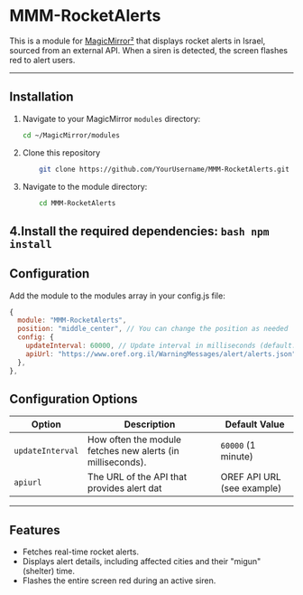 # MMM-RocketAlerts

This is a module for [MagicMirror²](https://magicmirror.builders/) that displays rocket alerts in Israel, sourced from an external API. When a siren is detected, the screen flashes red to alert users.

---

## Installation

1. Navigate to your MagicMirror `modules` directory:
   ```bash
   cd ~/MagicMirror/modules
   ```

2. Clone this repository
    ```bash
        git clone https://github.com/YourUsername/MMM-RocketAlerts.git
    ```

3. Navigate to the module directory:
    ```bash
        cd MMM-RocketAlerts
    ```
4.Install the required dependencies:
    ```bash
        npm install
    ```
---
## Configuration
Add the module to the modules array in your config.js file:
```javascript
{
  module: "MMM-RocketAlerts",
  position: "middle_center", // You can change the position as needed
  config: {
    updateInterval: 60000, // Update interval in milliseconds (default: 1 minute)
    apiUrl: "https://www.oref.org.il/WarningMessages/alert/alerts.json", // API URL for alerts
  },
},
```
## Configuration Options

| Option | Description | Default Value|
| --- | --- | --- |
| `updateInterval` | How often the module fetches new alerts (in milliseconds). | `60000` (1 minute)|
| `apiurl` | The URL of the API that provides alert dat | OREF API URL (see example)|
---
## Features
- Fetches real-time rocket alerts.
- Displays alert details, including affected cities and their "migun" (shelter) time.
- Flashes the entire screen red during an active siren.

